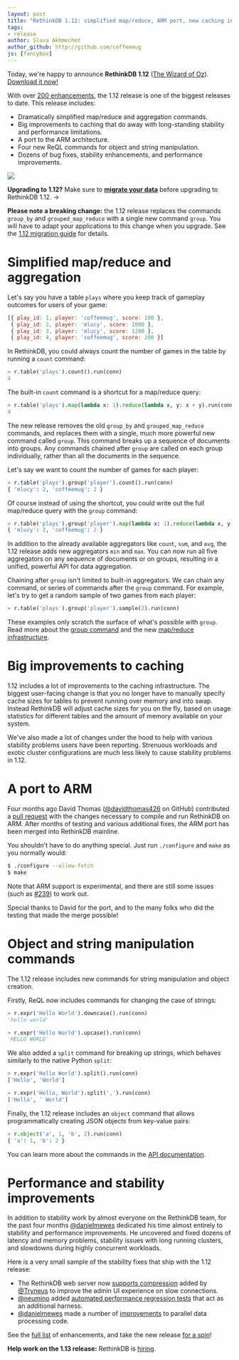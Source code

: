 ```yaml
---
layout: post
title: "RethinkDB 1.12: simplified map/reduce, ARM port, new caching infrastructure"
tags:
- release
author: Slava Akhmechet
author_github: http://github.com/coffeemug
js: [fancybox]
---
```


Today, we're happy to announce __RethinkDB 1.12__ (<a
href="https://www.youtube.com/watch?v=vQLNS3HWfCM" class="hidden">The Wizard of Oz</a>). [Download it now!](/docs/install/)

With over
[200 enhancements](https://github.com/rethinkdb/rethinkdb/issues?milestone=53&state=closed),
the 1.12 release is one of the biggest releases to date. This release includes:

- Dramatically simplified map/reduce and aggregation commands.
- Big improvements to caching that do away with long-standing stability and performance limitations.
- A port to the ARM architecture.
- Four new ReQL commands for object and string manipulation.
- Dozens of bug fixes, stability enhancements, and performance improvements.

<a class="video-image" href="/videos/new-features-in-1-12"><img src="/assets/images/videos/rethinkdb-1.12.png" /></a>
<!--more-->

<div class="infobox infobox-info next-steps with-margin">
  <p>
    <strong>Upgrading to 1.12?</strong> Make sure to
    <strong><a href="/docs/migration">migrate your data</a></strong>
    before upgrading to RethinkDB 1.12. &rarr;
  </p>
  <p>
    <strong>Please note a breaking change:</strong> the 1.12 release
    replaces the commands <code>group_by</code> and
    <code>grouped_map_reduce</code> with a single new command
    <code>group</code>. You will have to adapt your applications to
    this change when you upgrade. See the
    <a href="https://gist.github.com/coffeemug/9518214">1.12 migration guide</a>
    for details.
  </p>
</div>

# Simplified map/reduce and aggregation #

Let's say you have a table `plays` where you keep track of gameplay
outcomes for users of your game:

```javascript
[{ play_id: 1, player: 'coffeemug', score: 100 },
 { play_id: 2, player: 'mlucy', score: 1000 },
 { play_id: 3, player: 'mlucy', score: 1200 },
 { play_id: 4, player: 'coffeemug', score: 200 }]
```

In RethinkDB, you could always count the number of games in the table
by running a `count` command:

```python
> r.table('plays').count().run(conn)
4
```

The built-in `count` command is a shortcut for a map/reduce query:

```python
> r.table('plays').map(lambda x: 1).reduce(lambda x, y: x + y).run(conn)
4
```

The new release removes the old `group_by` and `grouped_map_reduce`
commands, and replaces them with a single, much more powerful new
command called `group`. This command breaks up a sequence of documents
into groups. Any commands chained after `group` are called on each
group individually, rather than all the documents in the sequence.

Let's say we want to count the number of games for each player:

```python
> r.table('plays').group('player').count().run(conn)
{ 'mlucy': 2, 'coffeemug': 2 }
```

Of course instead of using the shortcut, you could write out the full
map/reduce query with the `group` command:

```python
> r.table('plays').group('player').map(lambda x: 1).reduce(lambda x, y: x + y).run(conn)
{ 'mlucy': 2, 'coffeemug': 2 }
```

In addition to the already available aggregators like `count`, `sum`,
and `avg`, the 1.12 release adds new aggregators `min` and `max`. You
can now run all five aggregators on any sequence of documents or on
groups, resulting in a unified, powerful API for data aggregation.

Chaining after `group` isn't limited to built-in aggregators. We can
chain any command, or series of commands after the `group`
command. For example, let's try to get a random sample of two games
from each player:

```python
> r.table('plays').group('player').sample(2).run(conn)
```

These examples only scratch the surface of what's possible with
`group`. Read more about the [group command](/api/python/#group) and
the new [map/reduce infrastructure](/docs/map-reduce/).

# Big improvements to caching #

1.12 includes a lot of improvements to the caching infrastructure. The
biggest user-facing change is that you no longer have to manually
specify cache sizes for tables to prevent running over memory and into
swap. Instead RethinkDB will adjust cache sizes for you on the fly,
based on usage statistics for different tables and the amount of
memory available on your system.

We've also made a lot of changes under the hood to help with various
stability problems users have been reporting. Strenuous workloads and
exotic cluster configurations are much less likely to cause stability
problems in 1.12.


# A port to ARM #

Four months ago David Thomas
([@davidthomas426](https://github.com/davidthomas426) on GitHub)
contributed a
[pull request](https://github.com/rethinkdb/rethinkdb/pull/1625) with
the changes necessary to compile and run RethinkDB on ARM. After
months of testing and various additional fixes, the ARM port has been
merged into RethinkDB mainline.

You shouldn't have to do anything special. Just run `./configure` and
`make` as you normally would:

```bash
$ ./configure --allow-fetch
$ make
```

Note that ARM support is experimental, and there are still some issues
(such as [#239](https://github.com/rethinkdb/rethinkdb/issues/239)) to work
out.

Special thanks to David for the port, and to the many folks who did
the testing that made the merge possible!

# Object and string manipulation commands #

The 1.12 release includes new commands for string manipulation and
object creation.

Firstly, ReQL now includes commands for changing the case of strings:

```python
> r.expr('Hello World').downcase().run(conn)
'hello world'

> r.expr('Hello World').upcase().run(conn)
'HELLO WORLD'
```

We also added a `split` command for breaking up strings, which behaves
similarly to the native Python `split`:

```python
> r.expr('Hello World').split().run(conn)
['Hello', 'World']

> r.expr('Hello, World').split(',').run(conn)
['Hello', ' World']
```

Finally, the 1.12 release includes an `object` command that allows
programmatically creating JSON objects from key-value pairs:

```python
> r.object('a', 1, 'b', 2).run(conn)
{ 'a': 1, 'b': 2 }
```

You can learn more about the commands in the
[API documentation](/api).

# Performance and stability improvements #

In addition to stability work by almost everyone on the RethinkDB
team, for the past four months
[@danielmewes](https://github.com/danielmewes) dedicated his time
almost entirely to stability and performance improvements. He
uncovered and fixed dozens of latency and memory problems, stability
issues with long running clusters, and slowdowns during highly
concurrent workloads.

Here is a very small sample of the stability fixes that ship with the 1.12 release:

* The RethinkDB web server now [supports compression](https://github.com/rethinkdb/rethinkdb/issues/1746)
added by [@Tryneus](https://github.com/Tryneus) to improve the admin UI experience on slow connections.
* [@neumino](https://github.com/neumino) added [automated performance regression tests](https://github.com/rethinkdb/rethinkdb/issues/1806) that act as an additional harness.
* [@danielmewes](https://github.com/danielmewes) made a number of [improvements](https://github.com/rethinkdb/rethinkdb/issues/1043) to parallel data processing code.

See the
[full list](https://github.com/rethinkdb/rethinkdb/issues?milestone=53&state=closed)
of enhancements, and take the new release [for a spin](/docs/install/)!

<div class="infobox infobox-info">
<p><strong>Help work on the 1.13 release:</strong> RethinkDB is <a href="/jobs/">hiring</a>.</p>
</div>
